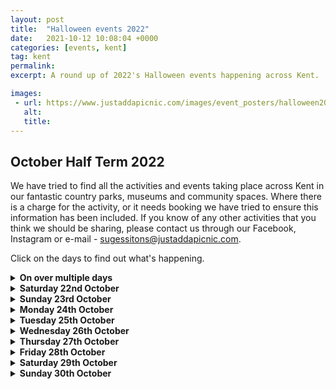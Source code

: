 ```yaml
---
layout: post
title:  "Halloween events 2022"
date:   2021-10-12 10:08:04 +0000
categories: [events, kent]
tag: kent
permalink: 
excerpt: A round up of 2022's Halloween events happening across Kent.

images: 
 - url: https://www.justaddapicnic.com/images/event_posters/halloween2022/FAchildrens-2022.jpg
   alt: 
   title:
---
```


## October Half Term 2022
We have tried to find all the activities and events taking place across Kent in our fantastic country parks, museums and community spaces.
Where there is a charge for the activity, or it needs booking we have tried to ensure this information has been included.
If you know of any other activities that you think we should be sharing, please contact us through our Facebook, Instagram or e-mail - sugessitons@justaddapicnic.com.

Click on the days to find out what's happening.

<details><summary><b>On over multiple days</b></summary>

<ul><h5>A Witch's Curse</h5>
    <p>Fort Amherst, ME4 4UB, <b>from 22 - 23 Oct and 28 - 30 Oct</b>.  Are you family brave enough to break the Witch's Curse and save Halloween? Aimed at 4-12 year olds accompanying adults required, tickets are £15 each.<a href="https://halloweenhorrors.digitickets.co.uk/event-tickets/42990?catID=41287"> Book tickets here</a></p>
    <img src="https://www.justaddapicnic.com/images/event_posters/halloween2022/FAchildrens-2022.jpg">
</ul>

<ul><h5>Fright at the Museum Scary Tales</h5>
    <p>The Beaney, Canterbury, CT1 2RA, <b>from 1st Oct - 6th Nov</b>.  Trail sheets and activity are £5 per child.  (please note The Beaney is closed on Mondays, except 24/10 and 31/10).</p>
    <img src="https://www.justaddapicnic.com/images/event_posters/halloween2022/beaney2.jpg">
</ul>

<ul><h5>Autumn Crafts</h5>
    <p>Moat House Coffee Shop, Rochester, ME1 1RF,  <b>from 24th Oct - 28th Oct</b>. Create a beautiful leaf collage for free in a child friendly coffee shop in the heart of Rochester.</p>
    <img src="https://www.justaddapicnic.com/images/event_posters/halloween2022/moatHouse.jpg">
</ul>

<ul><h5>Spooktacular Day</h5>
    <p>The Barnyard, Swnaley Park BR8 7PW.  <b>From 26th Oct - 28th Oct</b>.  Create a hand puppet, make a scary mask and get 2 hours of soft play for £11 per child.  <a href="https://www.swanleypark.co.uk/event/spook-tacular-day-at-the-barnyard/">Booking required</a></p>
    <img src="https://www.justaddapicnic.com/images/event_posters/halloween2022/swanleyBarnyard.jpg">
</ul>

<ul><h5>Ghostly Trail</h5>
    <p>Swanley Park, BR8 7PW. <b>From 24th Oct - 30th Oct</b>. Complete the Ghostly trail around the park for £5 per trial sheet, receive a prize on completion.</p>
    <img src="https://www.justaddapicnic.com/images/event_posters/halloween2022/swanleyTrail.jpg">
</ul>

<ul><h5>Halloween Trail</h5>
    <p>Lullingstone Country Park, DA4 0JF, <b>from 22nd Oct - 6th Nov</b>. Follow the trail through the spooky woods and around the park. Trail sheets are £3 each from the Visitors Centre.</p>
    <img src="https://www.justaddapicnic.com/images/event_posters/halloween2022/lullingstoneTrail.png">
</ul>

<ul><h5>Haunted House</h5>
    <p>Riverside Country Park, ME7 2XH, <b>from 24th Oct - 28th Oct</b>. Search for special keys throughout the haunted house.  Suggested age 7+, £3 per child.</p>
    <img src="https://www.justaddapicnic.com/images/event_posters/halloween2022/riversidehouse.jpeg">
</ul>

<ul><h5>Pumpkin Town</h5>
    <p>Betteshanger Country Park, CT14 0BF, <b>from 15th Oct - 30th Oct</b>. We have a traditional Pumpkin Patch where children can pick out a fabulous pumpkin whilst having photos taken amongst our Halloween characters whilst being careful to avoid the spooky creatures hidden amongst the pumpkins! Either take your pumpkin home or carve in our on-site marquee (included in ticket price).  Games and amazing Instagram backdrops, Pumpkin Town is set to excite and inspire this Halloween.  Tickets for all activities in Pumpkin town are £12 per child, there are reduced rates for younger children. Suitble for 8 years and under. <a href="https://bookwhen.com/pumpkintown#focus=ev-s0ib-20221015103000">Tickets can be booked here</a></p>
    <img src="https://www.justaddapicnic.com/images/event_posters/halloween2022/betteshanger1.jpg">
</ul>

<ul><h5>The Woodland Scare trail</h5>
    <p>Betteshanger Country Park, CT14 0BF, <b>from 15th Oct - 30th Oct</b>. <em>"An interactive and immersive experience awaits as you enter The Woodland at Betteshanger Country Park this Halloween.
    From the spooky to the supernatural….
    ...to the things that go bump in the night.
    The eerie and the scary prowl....
    ...with the beasts that howl.
    Lying in wait are monsters from the underworld....
    ...and creatures from out of this world...
    Do you dare enter?</em>
    N.B. The Woodland has been designed for children and early teens and contains elements that some may find scary!" Tickets are £10 per child (includes 2 accompanying adults) <a href="https://bookwhen.com/halloween99#focus=ev-sq6g-20221015143000">Tickets can be booked here</a></p>
    <img src="https://www.justaddapicnic.com/images/event_posters/halloween2022/betteshanger2.jpg">
</ul>

<ul><h5>Spooktacular Scary Tales </h5>
    <p>Brockhill Country Park, CT21 4HL, <b>from 24th Oct - 26th Oct</b>. Whittle a wooden wand before setting off on a trick or treat quest across the park. Then enjoy a campfire cook up! <a href="https://www.kent.gov.uk/leisure-and-community/kent-country-parks/events-and-activities-at-kent-country-parks/events-and-activities-at-brockhill-country-park">Booking Required</a></p>
    <img src="https://www.justaddapicnic.com/images/event_posters/halloween2022/brockhillTales.jpg">
</ul>

<ul><h5>Scarecrow Trail</h5>
    <p>Lower Halstow, in association with Lower Halstow PTA, <b>from 21st Oct - 30th Oct</b> . Last year we parked on School Lane, by the Memorial Hall and playground, ME9 7ES.  Find all the fanstatic scarecrows placed around the village.</p>
    <p>If you enjoy the scarecrow trail and would like to donate to the school, or would like to download the map please visit <a href="https://lowerhalstowpta.wixsite.com/scarecrows?fbclid=IwAR0GOni7z5WkOVlrcZaH7fwUgiDaOQZnGAoWpVjG6ucmLiSMasATr7R-89w">THIS LINK</a></p>
</ul>

<ul><h5>Spooky Potions</h5>
    <p>Shorne Woods Country Park, DA12 3HX, <b>from 29th Oct - 30th Oct</b>. Make potions and a witches brew, create clay spiders and cobwebs! Children £8, Adults £2. <a href="https://bookings.kentcountryparks.co.uk/events.html#/kcp_event_list?park=shorne%20woods">Booking required</a></p>
</ul>

<ul><h5>Half Term Trail</h5>
    <p>Shorne Woods Country Park, DA12 3HX, <b>from 22nd Oct - 6th Nov</b>. Collect a trail sheet from the Visitors Centre and embark on an adventure around the park.  Charge apply.</p>
</ul>

<ul><h5>Fungi, Fir Cones and Freaky Creatures</h5>
    <p>Sandwich Bay Bird Observatory Trust, CT13 9PF, <b>from 22nd Oct - 28th Oct</b>.  £5 for a family trail aroud the centre looking at the flora and fauna.  There will be craft activities and refreshments available. Trails open from 10am - 3pm.  <a href="https://sbbot.org.uk/book-events/">Booking Here.</a></p>
    <img src="https://www.justaddapicnic.com/images/event_posters/halloween2022/sandwichbay.jpeg">
</ul>

<ul><h5>Craft Workshop: Future Superheroes</h5>
    <p>Horniman Museum, London, SE23 3PQ, <b>from 24th Oct - 27th Oct</b>, various sessions running from 10:30am to 3:30 pm.  Create a superhero of the future this Black History Month, cutting and collaging with recycled materials.  This workshop, led by artist Habiba Nabisubi, takes inspiration from traditional African artefacts in the Horniman’s collections, black comic book characters from Habiba’s personal archive, and afrofuturistic artworks from the 1960s onwards. Who will your fantastical Future Superhero be?  Tickets are £5 per child, adults are free. <a href="https://www.horniman.ac.uk/event/craft-workshop-future-superheroes/">Book tickets here</a></p>
</ul>

<ul><h5>Storytelling with Mama G</h5>
    <p>Horniman Museum, London, SE23 3PQ, <b>from 24th Oct - 27th Oct</b>, various sessions running from 10:30am to 3:30 pm.  Join pantomime dame Mama G for stories and songs with a little help from David Mckee's iconic Elmer the Patchwork Elephant. Children £5, adults £2.50.  <a href="https://www.horniman.ac.uk/event/storytelling-elmer-with-mama-g/">Book Tickets here</a></p>
</ul>

<ul><h5>Halloween Make it! Crafts</h5>
    <p>Maidstone Museum, ME14 1LH, <b>from 25th Oct - 27th Oct</b> 1 hour sessions making crafts, £3 per child, suitable for 4-11 year olds. You can book your places <a href="https://museum.maidstone.gov.uk/whats-on/events/october-half-term-halloween-make-it-crafts/"> You can book your places here</a>.</p>
</ul>

<ul><h5>Halloween Trail</h5>
    <p>Hall Place and Gardens, DA5 1PQ, <b>from 1st Oct - 31st Oct</b>. Collect a trail sheet from the cafe for £2.50, find all of the spooky characters around the garden and receive a small chocolate prize on completion. Available daily from 10am - 4pm.</p>
</ul>

<ul><h5>Autumnal Art Workshops</h5>
    <p>Sun Pier House, Chatham, ME4 4HF, <b>various dates, 20th, 26th, 28th Oct and 3rd Nov</b> Several FREE drop in sessions at Sun Pier House for you to take part in.</p>
    <img src="https://www.justaddapicnic.com/images/event_posters/halloween2022/sunpierchatham.jpeg">
</ul>

<ul><h5>An Amelia Halloween Experience</h5>
    <p>The Amelia Scott, TN1 1JN, <b>from 28th Oct - 30th Oct</b>.  Follow the scary librarian through the Amelia for some spooky tales before bedtime. </p>
        <p><em>"Join us for our inaugural Halloween experience at The Amelia Scott: 'Scary Story Time': An Evening of Terrifying Tales for Brave and Foolish Families".</em></p>
    <p>Sessions are from 7:30 - 9:15pm £15 ticket per child (up to 2 adults included in this ticket). <a href="https://theamelia.co.uk/whats-on/scary-story-time.html">Booking required</a></p>
</ul>

<ul><h5>Illustrated Scarecrow Trail</h5>
    <p>King George V Park Sittingbourne, ME10 1QX, <b>from 24th Oct - 31st Oct.</b> Local artist Gemma Jewiss has illustrated lots of beautiful scarecrows for you to find around the park.  Collect your trail sheet from King's Cafe for £2 per child.  Once completed you can claim you prize. In association with The Oak's Infant School PTA and King's Cafe.</p>
</ul>

<ul><h5>The Spookiest Riverside</h5>
    <p>Parkside Quarter, Rochester, ME1 1PZ, <b>from 24th Oct - 30th Oct</b>.  Can you catch all the Ghosts in the Rochester Riverisde area? Call into the Rochester Riverside marketing suite to collect your free trail sheet.</p>
</ul>

<ul><h5>Halloween Scavenger Hunt</h5>
    <p>Whitstable Castle, CT5 2BW <b>from 24th Oct - 27th Oct (11 - 4pm)</b>. Collect a trail sheet from the cafe and find all the spooky characters hidden around the Castle grounds, or get stuck into some spooky crafts.  Trail sheets are £2 per child, carfts £1 per child.</p>
    <img src="https://www.justaddapicnic.com/images/event_posters/halloween2022/whitstableCasstle.jpg">
</ul>

<ul><h5>Medway Library activities</h5>
    <p>Medway libraries are offering a range of activities over the half term break, check out the <a href="https://www.medway.gov.uk/info/200361/library_events">website</a> to find something near you.</p>
</ul>

<ul><h5>Kent County Council Libraries</h5>
    <p>Check out your local library to see what children's activities they are planning over the half term.</p>
</ul>
</details>

<details><summary><b>Saturday 22nd October</b></summary>
<ul><h5>African Drumming Workshop</h5>
    <p>Chatham Library and Community Hub, ME4 4TX,<b> from 3 - 4pm</b>. <a href="https://www.medway.gov.uk/events/event/735/african_drum_craft_at_chatham_community_hub">Booking Required</a> or phone 01634 337799.</p>
</ul>

<ul><h5>Diwali lamps and Garlands</h5>
    <p>Folkestone Museum, CT20 1DY<b> from 11 - 3:30pm</b>. Come and make some Diwali themed crafts at the Museum.  Activities run downstairs in our learning space (11am-12.45pm and 1.30pm-3.30pm), are FREE and are suitable for ages 4-11, but if you’re older or younger you’ll still be more than welcome! <a href="https://folkestonemuseum.co.uk/whats-on/">More information</a></p>
</ul>
</details>

<details><summary><b>Sunday 23rd October</b></summary>
<ul><h5>Trosley Country Park Open Day</h5>
    <p>Trosley Country Park, DA13 0SG<b> from 10am - 4pm</b>.  Lots of free family friendly activities to get you inspired by nature.  Meet the rangers, see the site vehicles, catch some bugs and explore the park.</p>
<img src="https://www.justaddapicnic.com/images/event_posters/halloween2022/trosleyOpenDay.jpg">
</ul>
</details>

<details><summary><b>Monday 24th October</b></summary>
<ul><h5></h5>
<p><b>See "on mulitple days" list</b></p>
</ul>
</details>

<details><summary><b>Tuesday 25th October</b></summary>
<ul><h5>Halloween Pumpkin Carving</h5>
    <p>Outside Room @ Milton Creek Country Park, ME10 2DE, <b>from 10 am.</b> You will be carving Halloween lanterns from pumpkins. Why not come in fancy dress.
    Carving kits, templates and pumpkins will be provided for a suggested donation of £5 a pumpkin. All money donated will be going to the Friend fundraising efforts to build a new Community Hub “Space in the Park”.
    Children must be accompanied by a responsible adult. <a href="https://www.eventbrite.co.uk/e/pumpkin-lantern-carving-tickets-426643962577?aff=ebdssbdestsearch&fbclid=IwAR2aB39bDPpKZAIVgwJD0C0SeuyCuBKckERhETEowqAzNGSFbRAWwnN8OaM">Booking Required</a></p>
</ul>

<ul><h5>African Drumming Workshop</h5>
    <p>Twydall Library and Community Hub, ME8 6JY,<b> from 1 - 2pm</b>. Make your own African drum in this craft activity. <a href="https://www.medway.gov.uk/events/event/736/african_drum_craft_at_twydall_community_hub">Booking Required</a> or phone 01634 337799.  </p>
</ul>

<ul><h5>Pizza Making</h5>
    <p>Macknade Faversham, ME13 8XF, <b>from 11 - 2:30pm</b>. Come to Macknade's to design and make your own Halloween pizza. There will also be prizes for best costumes, Halloween activity sheets and an in-store treasure hunt.  Pizza making is £5 each, suggested age 4-12 years. <a href="https://macknade.com/products/halloween-half-term-fun">More Info Here</a>
    </p>
</ul>

<ul><h5>Autumn Wreath Making</h5>
    <p>Capstone Farm Country Park, ME7 3JE, <b>from 10 - 12pm or 1 - 3pm</b>. Activity is priced at £5 per person.  Booking for this event can be made using the following number 01634 338191 (between 9am - 3:30pm).</p>
</ul>

<ul><h5>Kite Making</h5>
    <p>Riverside Country Park, Rainham, ME7 2XH, <b>from 10 - 12pm or 1 - 3pm</b>.  Come and make a kite with the park rangers. Priced at £5 per child, suitable for 5-12 year olds.  Bookings can be made by contacting 01634 337432, or by speaking to staff in the visitors centre.</p>
</ul>
</details>

<details><summary><b>Wednesday 26th October</b></summary>
<ul><h5>River Dipping with The Green Gang</h5>
    <p>Barton Path, River Dour, CT16<b> from 10:30 - 12pm</b>. Come along to the River Dour to see what amazing creatures live just below the surface. Please make sure that you bring wellies or shoes you dont mind getting wet! A change of clothes may also be advisable, please dress for the weather.  <a href="https://www.eventbrite.com/e/green-gang-river-dipping-the-dour-tickets-429124431727?aff=ebdssbcitybrowse&keep_tld=1">Bookings made here</a> on Event Brite in association with White Cliff Countryside Partnership</p>
</ul>

<ul><h5>Signs of Autumn Photography Trail</h5>
    <p>Faversham Recreation Ground, ME13 8EU, with <a href="https://annaoutdoors.co.uk">Anna Outdoors</a><b> from 10:30 - 12pm or 12:30 - 2pm</b>.  Discover some signs of Autumn and help us record the wildlife of the Recreation Ground by capturing some images of plants and animals. <a href="https://www.facebook.com/events/777223230241728/777223233575061/?event_time_id=777223233575061&ref=newsfeed">Booking Here</a></p>
</ul>

<ul><h5>Pizza Making</h5>
    <p>Macknade Faversham, ME13 8XF, <b>from 11 - 2:30pm</b>. Come to Macknade's to design and make your own Halloween pizza. There will also be prizes for best costumes, Halloween activity sheets and an in-store treasure hunt.  Pizza making is £5 each, suggested age 4-12 years. <a href="https://macknade.com/products/halloween-half-term-fun">More Info Here</a>
    </p>
</ul>

<ul><h5>Diwali lamps and Garlands</h5>
    <p>Folkestone Museum, CT20 1DY<b> from 11 - 3:30pm</b>. Come and make some Diwali themed crafts at the Museum.  Activities run downstairs in our learning space (11am-12.45pm and 1.30pm-3.30pm), are FREE and are suitable for ages 4-11, but if you’re older or younger you’ll still be more than welcome! <a href="https://folkestonemuseum.co.uk/whats-on/">More information</a></p>
</ul>

<ul><h5>Fire Biulding and Camp Fire Cooking</h5>
    <p>Capstone Farm Country Park, ME7 3JE, <b>from 10 - 12pm or 1 - 3pm</b>. Activity is priced at £5 per person.  Booking for this event can be made using the following number 01634 338191 (between 9am - 3:30pm). Suggested age 5+ years</p>
</ul>

<ul><h5>Spooky Crafts</h5>
    <p>Riverside Country Park, Rainham, ME7 2XH, <b>from 10 - 12pm or 1 - 3pm</b>.  Come and make some spooky crafts with the park rangers. Priced at £4 per child, suggested age 5-12 year olds.  Bookings can be made by contacting 01634 337432, or by speaking to staff in the visitors centre.</p>
</ul>

<ul><h5>Sppoky Slime</h5>
    <p>Reculver Country Park, CT6 6SS with HatHats Coffee Reculver <b>from 10am , 12pm or 2pm</b>. Slime is back! Make a pot of Mermaid Glitter, Alien Slime, or whatever your imagination can conjure. This highly popular activity has only 20 places per session, so book quickly to secure your place. We provide all equipment, which means you can leave all the mess with us.  £7.50 per child.  <a href="https://hathats.co.uk/products/spooky-slime-workshop?pr_prod_strat=collection_fallback&pr_rec_id=1ff19afb2&pr_rec_pid=7135877660812&pr_ref_pid=7135882018956&pr_seq=uniform&variant=40958575968396">Booking Here</a></p>
</ul>
</details>



<details><summary><b>Thursday 27th October</b></summary>
<ul><h5>Trick or Treat Scare Fest</h5>
    <p>Pentagon Shopping Centre, ME4 4HY<b> from 11 - 4pm</b>. Come and make a trick or treat goblet that you can then fill with goodies!</p>
</ul>

<ul><h5>Build a Bug House</h5>
    <p>Broomhill Park, Strood, ME2 3NB, <b>from 10:30 - 12pm</b>.  Come along and help Friends of Broomhill Park build bug houses to hide in the park.  This is a lovely spot with views out over the Medway River, so bring your lunch and play in the park afterwards.</p>
    <img src="https://www.justaddapicnic.com/images/event_posters/halloween2022/broomhill.jpeg">
</ul>

<ul><h5>Half Term Family Fun</h5>
    <p>Tyland Barn, ME14 3BD<b> from 10:30 - 12:30pm or 1:30 - 3:30pm</b>. Your ticket includes a campfire session with Kent Wildlife Trust's education team and Halloween inspired craft activities, including making an autumn leaf wreath and a pinecone spider or owl to take home with you. Colouring sheets and pencils will also be available, and you can explore the grounds at Tyland Barn as you please.  £10 tickets are for one child and one adult. To help with capacity, any additional adults will require their own ticket for £2.  <a href="https://www.kentwildlifetrust.org.uk/events/2022-10-27-half-term-family-fun-tyland-barn?fbclid=IwAR2tXBUA8e1LNlaKR6jMrmWMfNZyTWNsXLqZhi61j3Z9LYlepLOO96xn_6g">Booking Here</a></p>
</ul>

<ul><h5>Green Gang Den Building</h5>
    <p>Gibbins Brook, TN25 6HQ<b> from 2 - 4pm</b>.  Build your own den in the woods using the natural materials you find around you. <a href="https://www.eventbrite.co.uk/e/green-gang-den-building-at-gibbins-brook-tickets-429131191947?aff=ebdshpsearchautocomplete">Booking here.</a>  Please ensure you dress for the weather and have suitable footwear on.</p>
</ul>

<ul><h5>Pumpkin Carving</h5>
    <p>Capstone Farm Country Park, ME7 3JE, <b>from 10 - 12pm or 1 - 3pm</b>. Activity is priced at £6 per person.  Booking for this event can be made using the following number 01634 338191 (between 9am - 3:30pm). Suggested age 5+ years</p>
</ul>

<ul><h5>Monster with We Are Family</h5>
    <p>Folkestone Museum, CT20 1DY, <b>from 11 - 3:30pm</b>. Come and create ghoulish monsters with We Are Family at Folkestone Museum.  Activities will be in the learning space (11 - 12:45 pm and 1:30 - 3:30pm).  Activities are FREE and suitable for 4-11, younger visitors will need parental assistance.  <a href = "https://folkestonemuseum.co.uk/whats-on/">More Information</a></p>
</ul>

<ul><h5>Autumn Ramble</h5>
    <p>Riverside Country Park, Rainham, ME7 2XH, <b>from 10 - 12pm or 1 - 3pm</b>.  Come and join the rangers on an autumn ramble to find materials to create a collage.  Please dress for the weather and wear suitable footwear. Priced at £2 per child, suggested age 5-12 year olds.  Bookings can be made by contacting 01634 337432, or by speaking to staff in the visitors centre.</p>
</ul>
</details>

<details><summary><b>Friday 28th October</b></summary>
<ul><h5>Halloween Spectacular</h5>
    <p>Nuffeild Medway Cafe, ME2 2SS <b>from 9am - 12pm</b>. Arts & crafts, messy play, hair braiding, nail painting, games and more.Fancy dress competition for the children and adults. 
    Non-members welcome, must book in advance with the membership team. 
    01634 292977 / Annaliese.sissons@nuffieldhealth.com</p>
    <img src="https://www.justaddapicnic.com/images/event_posters/halloween2022/nuffieldCafe.jpg">
</ul>

<ul><h5>Brilliant Bats</h5>
    <p>Romney Marsh Visitors Centre, TN28 8AY <b>from 1 - 3pm</b>. Learn more about the marvellous world of British Bats and take part in 3D modelling and decorating bats to take home using a variety of mediums, including sticks, recycled materials, glues, paints, decorative papers and fabrics! Tickets are £14 for a family with up to 3 children, or £6 per child. <a href="https://www.kentwildlifetrust.org.uk/events/2022-10-28-family-workshop-brilliant-bats?fbclid=IwAR3DMNh5h53EaizPpsrpEZKXL7xoCbc_OQhvoAOSEY6UmKvthO5qQjvCIBQ">Booking Here</a> </p>
</ul> 

<ul><h5>Halloween Masks and Baskets</h5>
    <p>Folkestone Museum, CT20 1DY, <b>from 11 - 3:30pm</b>.   Come and make a mask to scare your family and a basket to keep all your halloween treats in!  Activities are FREE and run in the learning space at the museum (11 - 12:45pm and 1:30 - 3:30pm).  <a href="https://folkestonemuseum.co.uk/whats-on/">More information</a></p>
</ul>

<ul><h5>Children's African Drumming</h5>
    <p>Rainham Library, ME8 7LR, <b>from 11:30 - 12:30</b>. Make your own African drum in this craft activitiy session. <a href="https://www.medway.gov.uk/events/event/737/african_drum_craft_at_rainham_library">Booking Here</a></p>
</ul> 

<ul><h5>Halloween Family Fun Day</h5>
    <p>Westgate Towers, Canterbury, CT1 2BZ, <b>from 12 - 4pm</b>. Join the team for Halloween crafts and games in your best costumes. £4 per child.</p>
</ul>

<ul><h5>Owl Pellet Detectives</h5>
    <p>Coombe Hole and Fort Burgoyne, CT15 5LR <b>from 1 - 3pm</b>.  Can you work out what the owls had for dinner as we dissect real owl pellets! <a href="https://www.eventbrite.co.uk/e/green-gang-owl-pellet-detectives-tickets-429128564087?aff=ebdshpsearchautocomplete">Booking Here</a> with Event Brite in association with White Cliffs Countryside Partnership.</p>
</ul> 

<ul><h5>Fungi Walk</h5>
    <p>Capstone Farm Country Park, ME7 3JE, <b>from 10 - 12pm or 1 - 3pm</b>. Come and find soem marvellous mushrooms and terrific toadstools in the park with our rangers.  Activity is priced at £5 per person.  Booking for this event can be made using the following number 01634 338191 (between 9am - 3:30pm). Suggested age 5+ years</p>
</ul> 

<ul><h5>Wild Classroom Outdoor Cooking</h5>
    <p>HatHats Coffee, Reculver Country Park, CT6 6SS<b> from 10:30am</b>. Join Wild Classroom this autumn half term at Reculver where we will be cooking a spiced squash and charred pepper soup. This warming treat will be the perfect warmer for the shorter days ahead. As ever this is a hands-on educational workshop where the children will do all the cooking over fire!  We always aim for our food to be healthy and in most cases vegetarian, and are happy to cater for any dietary requirements by emailing scott@wildclassroom.co.uk.  Suggested age 4+ years, £12.50 per child.  <a href="https://hathats.co.uk/products/wild-classroom-outdoor-cooking-1?pr_prod_strat=collection_fallback&pr_rec_id=5f1dc21a3&pr_rec_pid=7135883460748&pr_ref_pid=7135877660812&pr_seq=uniform&variant=40958614569100">Booking Here</a></p>
</ul>

<ul><h5>Sharks Teeth and Fossil Hunting</h5>
    <p>HatHats Coffee, Reculver Country Park, CT6 6SS, <b>from 9:30am - 11:30am</b>.  Join Anna Outdoors on a natural treasure hunt with a difference! Explore Reculver’s rocky shore looking for 50 million plus year-old sharks’ fossilised teeth! All equipment provided, including sharks’ teeth to take home!  £12.50 per participant. (up to 2 x accompanying adults free). suitable for 6+ years, please wear weather appropriate clothing and footwear. <a href="https://hathats.co.uk/collections/events/products/28th-october-spooktacular-shark-teeth-fearsome-fossil-hunting-with-anna-outdoors?variant=41037215924364">Booking Here.</a></p>
</ul>

</details>

<details><summary><b>Saturday 29th October</b></summary>
<ul><h5>Halloween Market</h5>
    <p>Betteshanger Country Park, CT14 0BF from <b>10 - 4pm</b> Lots of tricks and treats on sale at the Betteshanger Halloween Market this Octber.<a href="https://www.betteshanger-park.co.uk"> More info</a></p> 
    <img src="https://justaddapicnic.com/images/event_posters/halloween2022/betteshangerMarket.jpg">
</ul>

<ul><h5>Queenborough Harbour Market</h5>
    <p>Queenborough Harbour, ME11 5AF<b> from 10 - 3pm</b>. Come and explore the town in your best Halloween fancy dress, then walk though the harbour market for games, a treasure hunt, face painting and more.  Prizes for the best fancy dress!</p>
    <img src="https://www.justaddapicnic.com/images/event_posters/halloween2022/queenboroughMarket.jpg">
</ul>

<ul><h5>Family Friendly Safari</h5>
    <p>West Blean and Thornden Woods, CT6 7NZ, <b>from 2:30 - 4:30pm</b>.  Join rangers as you explore the woods and find out more about the animals living there, from the mighty bison to the tiny wood ant.  Identify tree from their leaves and seed, get involved with some bark rubbing too. Tickets are £15 per child, accompanying adults are free. <a href="https://www.kentwildlifetrust.org.uk/events/2022-10-29-wilder-kent-safari-autumn-wildlife-watch-blean?fbclid=IwAR1TIfjoObdirvJ9vxlMyq5bfEn8iFJNo5zT9hZcWa6VbQR5WLrMJvxJ_eo">Booking Here</a></p>
</ul>

<ul><h5>Halloween Family Fun Day</h5>
    <p>Westgate Towers, Canterbury, CT1 2BZ, <b>from 12 - 4pm</b>. Join the team for Halloween crafts and games in your best costumes. £4 per child.</p>
</ul>

<ul><h5>Winter Magic Wands!</h5>
    <p>Samphire Hoe, CT17 9FL, <b>from 2 - 3:30pm</b>.  Join Ranger Steve at Samphire Hoe and make your very own magic wand. Come in fancy dress if you wish and we will be cosy in the shelter while we work.  <a href="https://www.eventbrite.co.uk/e/green-gang-winter-magic-wands-tickets-429118865077?aff=ebdshpsearchautocomplete">Book tickets here</a></p>
</ul>
<ul><h5>Wild Fang Animal Handling</h5>
    <p>Horniman Museum, London, SE23 3PQ, <b>from 10 - 3:30pm</b> (several sessions available). <em>"Will you be brave enough to handle some creepy critters? Take a ssselfie with a Snake? Get up close and personal with a monster frog or glow in the dark scorpion?"</em>.  Tickets are £5 per child, £2.50 per adult.<a href="https://www.horniman.ac.uk/event/wild-fangs-creepy-creatures-cave/"> Book Tickets here</a></p>
</ul>

<ul><h5>Halloween Masks and Baskets</h5>
    <p>Folkestone Museum, CT20 1DY, <b>from 11 - 3:30pm</b>.   Come and make a mask to scare your family and a basket to keep all your halloween treats in!  Activities are FREE and run in the learning space at the museum (11 - 12:45pm and 1:30 - 3:30pm).  <a href="https://folkestonemuseum.co.uk/whats-on/">More information</a></p>
</ul>

<ul><h5>Halloween Party</h5>
    <p>Park Farm, Lynsted, ME9 0JH <b>from 4 - 6pm</b>. Lots of live music, fun, games and a BBQ in the community cherry orchard, Parking is £4 per car, no dogs.</p>
    <img src="https://www.justaddapicnic.com/images/event_posters/halloween2022/parkFarm.jpg">
</ul>

<ul><h5>Spooky Garden</h5>
    <p>Community kitchen at Memorial Park, Herne Bay, CT6 5QL <b>from 4 - 8pm</b> (if you dare to stay 'til after dark!).  Come in your fancy dress for some trick or treating, toasting marshmellows and sausage sizzling!</p>
    <img src="https://www.justaddapicnic.com/images/event_posters/halloween2022/herneBayGarden.jpeg">
</ul>
<ul><h5>African Drumming Workshop</h5>
    <p>Come and make and decorate your own african drum at one of the Medway libraries below:</p>
    <p>Cuxton Library <b>from 10:30 - 11:30am</b><a href="https://www.medway.gov.uk/events/event/739/african_drum_craft_at_cuxton_library"> Book your place here</a></p>
    <p>Lordswood Library <b>from 1:30 - 2:30pm</b><a href="https://www.medway.gov.uk/events/event/738/african_drum_craft_at_lordswood_library"> Book your place here</a></p>
    <p>Hempstead Library <b>from 2 - 3pm</b><a href="https://www.medway.gov.uk/events/event/740/african_drum_craft_at_hempstead_library"> Book your place here</a></p>
    <p>Gillingham Library <b>from 2:30 - 3:15pm </b><a href="https://www.medway.gov.uk/events/event/741/african_drum_craft_at_gillingham_community_hub">Book your place here</a></p>
</ul>


</details>

<details><summary><b>Sunday 30th October</b></summary>
<ul><h5>Halloween Market</h5>
    <p>Betteshanger Country Park, CT14 0BF from <b>10 - 4pm</b> Lots of tricks and treats on sale at the Betteshanger Halloween Market this Octber.<a href="https://www.betteshanger-park.co.uk"> More info</a></p>
    <img src="https://justaddapicnic.com/images/event_posters/halloween2022/betteshangerMarket.jpg">
</ul>

<ul><h5>Challenge the Road</h5>
<p>Bewl Water, TN3 8JH<b> from 11 - 3pm</b>. Come and gaze at the stunning sports cars on display. Enjoy the park and take a walk alongthe edge of the reservoir. No charge for entry, parking charges still apply.</p>
</ul>

</details>